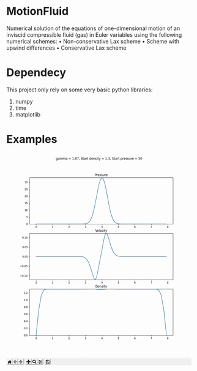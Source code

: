 # MotionFluid
Numerical solution of the equations of one-dimensional motion of an inviscid compressible fluid (gas) in Euler variables using the following numerical schemes:
• Non-conservative Lax scheme
• Scheme with upwind differences
• Conservative Lax scheme
# Dependecy
This project only rely on some very basic python libraries:
1. numpy
2. time
3. matplotlib
# Examples
![image](https://github.com/Andr0ni/MotionFluid/blob/main/Konserv.gif)
